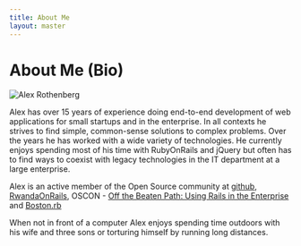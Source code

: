 ```yaml
---
title: About Me
layout: master
---
```


# About Me (Bio)
![Alex Rothenberg](https://secure.gravatar.com/avatar/f4252ea05ddfbeb7b1803e9941ea46aa)

Alex has over 15 years of experience doing end-to-end development of web applications for small startups and in the enterprise.
In all contexts he strives to find simple, common-sense solutions to complex problems.
Over the years he has worked with a wide variety of technologies. 
He currently enjoys spending most of his time with RubyOnRails and jQuery but often has to 
find ways to coexist with legacy technologies in the IT department at a large enterprise.

Alex is an active member of the Open Source community at [github](https://github.com/alexrothenberg), 
[RwandaOnRails](http://rwandaonrails.com/), 
OSCON - [Off the Beaten Path: Using Rails in the Enterprise](http://www.oscon.com/oscon2010/public/schedule/detail/13664) and 
[Boston.rb](http://bostonrb.org/)

When not in front of a computer Alex enjoys spending time outdoors with his wife and three sons or 
torturing himself by running long distances.
 

